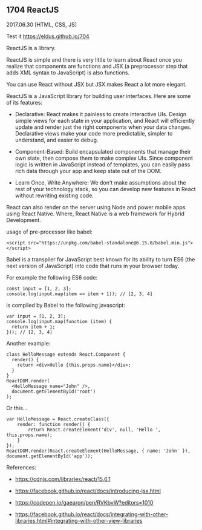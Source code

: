 ## 1704 ReactJS
2017.06.30 [HTML, CSS, JS]

Test it https://eldus.github.io/704

ReactJS is a library.

ReactJS is simple and there is very little to learn about React once you realize that components are functions and JSX (a preprocessor step that adds XML syntax to JavaScript) is also functions.

You can use React without JSX but JSX makes React a lot more elegant.

ReactJS is a JavaScript library for building user interfaces.  Here are some of its features:

* Declarative: React makes it painless to create interactive UIs. Design simple views for each state in your application, and React will efficiently update and render just the right components when your data changes. Declarative views make your code more predictable, simpler to understand, and easier to debug.

* Component-Based: Build encapsulated components that manage their own state, then compose them to make complex UIs. Since component logic is written in JavaScript instead of templates, you can easily pass rich data through your app and keep state out of the DOM.

* Learn Once, Write Anywhere: We don't make assumptions about the rest of your technology stack, so you can develop new features in React without rewriting existing code.

React can also render on the server using Node and power mobile apps using React Native. Where, React Native is a web framework for Hybrid Development.

usage of pre-processor like babel:
```
<script src="https://unpkg.com/babel-standalone@6.15.0/babel.min.js"></script>
```
Babel is a transpiler for JavaScript best known for its ability to turn ES6 (the next version of JavaScript) into code that runs in your browser today.

For example the following ES6 code:
```
const input = [1, 2, 3];
console.log(input.map(item => item + 1)); // [2, 3, 4]
```
is compiled by Babel to the following javascript:
```
var input = [1, 2, 3];
console.log(input.map(function (item) {
  return item + 1;
})); // [2, 3, 4]
```

Another example:
```
class HelloMessage extends React.Component {
  render() {
    return <div>Hello {this.props.name}</div>;
  }
}
ReactDOM.render(
  <HelloMessage name="John" />,
  document.getElementById('root')
);
```

Or this...
```
var HelloMessage = React.createClass({
    render: function render() {
        return React.createElement('div', null, 'Hello ', this.props.name);
    }
});
ReactDOM.render(React.createElement(HelloMessage, { name: 'John' }), document.getElementById('app'));
```

References:

* https://cdnjs.com/libraries/react/15.6.1

* https://facebook.github.io/react/docs/introducing-jsx.html

* https://codepen.io/gaearon/pen/RVKbvW?editors=1010

* https://facebook.github.io/react/docs/integrating-with-other-libraries.html#integrating-with-other-view-libraries
